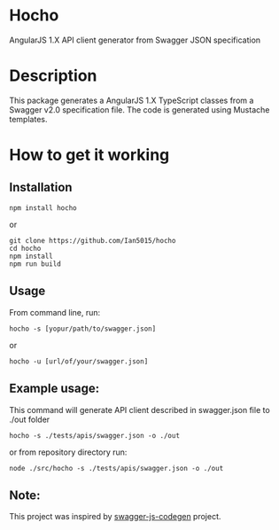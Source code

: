 # Hocho
AngularJS 1.X API client generator from Swagger JSON specification

# Description
This package generates a AngularJS 1.X TypeScript classes from a Swagger v2.0 specification file. The code is generated using Mustache templates.

# How to get it working

## Installation

`npm install hocho`

or  

`git clone https://github.com/Ian5015/hocho`  
`cd hocho`  
`npm install`  
`npm run build`  

## Usage

From command line, run:
```
hocho -s [yopur/path/to/swagger.json]
```

or
```
hocho -u [url/of/your/swagger.json]
```

## Example usage:

This command will generate API client described in swagger.json file to ./out folder
```
hocho -s ./tests/apis/swagger.json -o ./out
```

or from repository directory run:
```
node ./src/hocho -s ./tests/apis/swagger.json -o ./out
```

## Note:
This project was inspired by [swagger-js-codegen](https://github.com/wcandillon/swagger-js-codegen) project.
